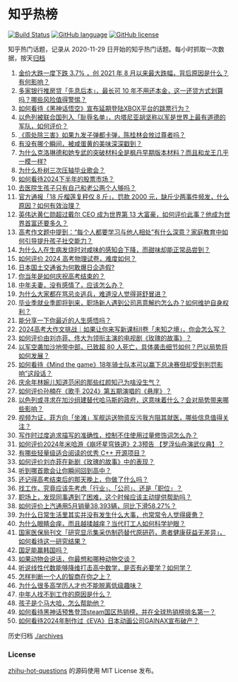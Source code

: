 # 知乎热榜
[![Build Status](https://github.com/ToWeLong/zhihu-hot-questions/workflows/CI/badge.svg)](https://github.com/ToWeLong/zhihu-hot-questions/actions)
[![GitHub language](https://img.shields.io/badge/language-golang-orange.svg)](https://golang.org/)
[![GitHub license](https://img.shields.io/github/license/ToWeLong/zhihu-hot-questions)](https://github.com/ToWeLong/zhihu-hot-questions/blob/main/LICENSE)

知乎热门话题，记录从 2020-11-29 日开始的知乎热门话题。每小时抓取一次数据，按天[归档](./archives)

<!-- BEGIN -->

1. [金价大跌一度下跌 3.7% ，创 2021 年 8 月以来最大跌幅，背后原因是什么？有何影响？](https://www.zhihu.com/question/658459230)
1. [多家银行推房贷「先息后本」，最长可 10 年不用还本金，这一还贷方式划算吗？哪些风险值得警惕？](https://www.zhihu.com/question/658461922)
1. [如何看待《黑神话悟空》宣布延期登陆XBOX平台的跳票行为？](https://www.zhihu.com/question/658427063)
1. [以色列被联合国列入「耻辱名单」，内塔尼亚胡坚称以军是世界上最有道德的军队，如何评价？](https://www.zhihu.com/question/658407408)
1. [《周处除三害》如果九发子弹都卡弹，陈桂林会放过尊者吗？](https://www.zhihu.com/question/650888065)
1. [有没有哪个瞬间，被咸蛋黄的美味深深戳到？](https://www.zhihu.com/question/657329856)
1. [为什么克洛琳德和她专武的突破材料全是枫丹早期版本材料？而且和龙王几乎一模一样?](https://www.zhihu.com/question/658326490)
1. [为什么朴树三次压轴毕业歌会？](https://www.zhihu.com/question/658478029)
1. [如何看待2024下半年的股票市场？](https://www.zhihu.com/question/655874828)
1. [去医院生孩子只有自己和老公两个人够吗？](https://www.zhihu.com/question/658203122)
1. [官方通报「18 斤榴莲复秤仅 8 斤」，罚款 2000 元，缺斤少两事件频发，什么原因？如何有效治理？](https://www.zhihu.com/question/658409330)
1. [英伟达黄仁勋超过戴尔 CEO 成为世界第 13 大富豪，如何评价此事？他成为世界首富还要多久？](https://www.zhihu.com/question/658412480)
1. [高考作文题中提到：“每个人都要学习与他人相处”有什么深意？家庭教育中如何引导提升孩子社交能力？](https://www.zhihu.com/question/658394911)
1. [为什么人在生病发烧时对咸味的感知会下降，而甜味却能正常品尝到？](https://www.zhihu.com/question/657329978)
1. [如何评价 2024 高考物理试卷，难度如何？](https://www.zhihu.com/question/658387614)
1. [日本国土交通省为何敢爆日企造假?](https://www.zhihu.com/question/658093990)
1. [你当年是如何庆祝高考结束的？](https://www.zhihu.com/question/658238537)
1. [中年夫妻，没有感情了，应该怎么办？](https://www.zhihu.com/question/654086885)
1. [为什么大家都在骂忌炎逃兵，难道没人觉得哥舒冒进？](https://www.zhihu.com/question/658358210)
1. [毕业季就业季即将到来，职场新人遇到公司恶意解约怎么办？如何维护自身权利？](https://www.zhihu.com/question/658391521)
1. [能分享一下你最近的人生感悟吗？](https://www.zhihu.com/question/655250450)
1. [2024高考大作文挑战｜如果让你来写新课标II卷「未知之境」，你会怎么写？](https://www.zhihu.com/question/658352117)
1. [如何评价由刘亦菲、佟大为领衔主演的电视剧《玫瑰的故事》？](https://www.zhihu.com/question/658436814)
1. [以军空袭加沙地带中部，已致超 80 人死亡，具体袭击细节如何？巴以局势将如何发展？](https://www.zhihu.com/question/658425563)
1. [如何看待《Mind the game》18年骑士队本可以赢下总决赛但却受到判罚影响”这段话？](https://www.zhihu.com/question/658392709)
1. [庆余年林婉儿知道范闲的那些红颜知己为啥没生气？](https://www.zhihu.com/question/658003950)
1. [如何评价孙楠在《歌手 2024》第五期演唱的《悬崖》？](https://www.zhihu.com/question/658344549)
1. [以色列或寻求在加沙组建替代哈马斯的政府，这意味着什么？会对局势带来哪些影响？](https://www.zhihu.com/question/658465813)
1. [视频为证，菲方向「坐滩」军舰运送物资反污我方阻其就医，哪些信息值得关注？](https://www.zhihu.com/question/658406949)
1. [写作时过度追求描写的准确性，控制不住使用过量修饰词怎么办？](https://www.zhihu.com/question/658319622)
1. [如何评价2024年米哈游《崩坏星穹铁道》2.3预告 【罗浮仙舟演武仪典】？](https://www.zhihu.com/question/658356458)
1. [有哪些轻量级适合阅读的优秀 C++ 开源项目？](https://www.zhihu.com/question/40131963)
1. [如何评价刘亦菲在新剧《玫瑰的故事》中的表现？](https://www.zhihu.com/question/658424732)
1. [听到哪首歌会让你瞬间回到高中？](https://www.zhihu.com/question/658013795)
1. [还记得高考结束后的那天晚上，你做了什么吗？](https://www.zhihu.com/question/658013745)
1. [找工作，究竟应该先考虑「行业」、「公司」、还是「职位」？](https://www.zhihu.com/question/657417910)
1. [职场上，发现同事遇到了困难，这个时候应该主动提供帮助吗？](https://www.zhihu.com/question/658187592)
1. [如何评价上汽通用5月销量38,393辆，同比下滑58.27%？](https://www.zhihu.com/question/658353216)
1. [为什么日常生活里其实并没有发生什么大事，也常常令人觉得疲惫？](https://www.zhihu.com/question/29722450)
1. [为什么眼睛会痒，而且越揉越痒？当代打工人如何科学护眼？](https://www.zhihu.com/question/657765703)
1. [国家医保局刊文「研究显示集采仿制药替代原研药，患者健康获益无差异」，如何看待这一研究结果？](https://www.zhihu.com/question/658404272)
1. [国足能赢韩国吗？](https://www.zhihu.com/question/658279721)
1. [如果动物会说话，你最想和哪种动物交谈？](https://www.zhihu.com/question/614794825)
1. [听说线性代数能够降维打击高中数学，是否有必要学？如何学？](https://www.zhihu.com/question/548143447)
1. [怎样判断一个人的智商在你之上？](https://www.zhihu.com/question/630165959)
1. [为什么很多高学历人才也不能脱离低级趣味？](https://www.zhihu.com/question/655505386)
1. [中年人找不到工作的原因是什么？](https://www.zhihu.com/question/658233073)
1. [孩子是个马大哈，怎么帮助他？](https://www.zhihu.com/question/658263215)
1. [如何看待黑神话预售登顶steam国区热销榜，并在全球热销榜排名第一？](https://www.zhihu.com/question/658382370)
1. [如何看待2024年制作过《EVA》日本动画公司GAINAX宣布破产？](https://www.zhihu.com/question/658325244)

<!-- END -->

历史归档 [./archives](./archives)


### License
[zhihu-hot-questions](https://github.com/towelong/zhihu-hot-questions) 的源码使用 MIT License 发布。